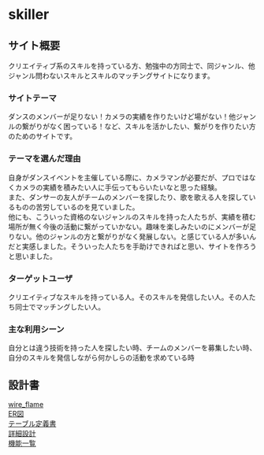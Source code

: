# **skiller**

## サイト概要
クリエイティブ系のスキルを持っている方、勉強中の方同士で、同ジャンル、他ジャンル問わないスキルとスキルのマッチングサイトになります。

### サイトテーマ
ダンスのメンバーが足りない！カメラの実績を作りたいけど場がない！他ジャンルの繋がりがなく困っている！など、スキルを活かしたい、繋がりを作りたい方のためのサイトです。

### テーマを選んだ理由
自身がダンスイベントを主催している際に、カメラマンが必要だが、プロではなくカメラの実績を積みたい人に手伝ってもらいたいなと思った経験。  
また、ダンサーの友人がチームのメンバーを探したり、歌を歌える人を探しているものの苦労しているのを見ていました。  
他にも、こういった資格のないジャンルのスキルを持った人たちが、実績を積む場所が無く今後の活動に繋がっていかない。趣味を楽しみたいのにメンバーが足りない。他のジャンルの方と繋がりがなく発展しない。と感じている人が多いんだと実感しました。そういった人たちを手助けできればと思い、サイトを作ろうと思いました。

### ターゲットユーザ
クリエイティブなスキルを持っている人。そのスキルを発信したい人。その人たち同士でマッチングしたい人。

### 主な利用シーン
自分とは違う技術を持った人を探したい時、チームのメンバーを募集したい時、自分のスキルを発信しながら何かしらの活動を求めている時

## 設計書
[wire_flame](https://drive.google.com/file/d/15gh7PXpPc-O32WLt6wRdboGPrTbOl2c3/view?usp=sharing)  
[ER図](https://drive.google.com/file/d/1xdTNnrtIyyKH4CR4qj_NhWlwYNY7c8lb/view?usp=sharing)  
[テーブル定義書](https://drive.google.com/file/d/1hORaXQLOw55wVUw0M8RiO6yRQL7SzY1P/view?usp=sharing)  
[詳細設計](https://drive.google.com/file/d/1OS36pPN58HP5PcepaKIOKfYqGmUBQeDs/view?usp=sharing)  
[機能一覧](https://docs.google.com/spreadsheets/d/1LyKYSdzT2so0t86SNF6qyLH6fQfm9pbjeYBsFBzdYJE/edit?usp=sharing)

